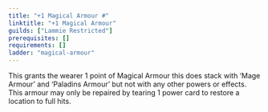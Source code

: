 ```yaml
---
title: "+1 Magical Armour #"
linktitle: "+1 Magical Armour"
guilds: ["Lammie Restricted"]
prerequisites: []
requirements: []
ladder: "magical-armour"
---
```

This grants the wearer 1 point of Magical Armour this does stack with ‘Mage Armour’ and ‘Paladins Armour’ but not with any other powers or effects. This armour may only be repaired by tearing 1 power card to restore a location to full hits.